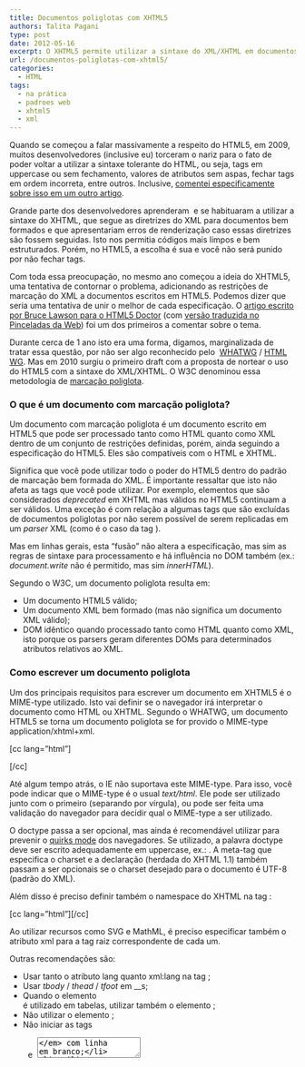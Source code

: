 ```yaml
---
title: Documentos poliglotas com XHTML5
authors: Talita Pagani
type: post
date: 2012-05-16
excerpt: O XHTML5 permite utilizar a sintaxe do XML/XHTML em documentos HTML5
url: /documentos-poliglotas-com-xhtml5/
categories:
  - HTML
tags:
  - na prática
  - padroes web
  - xhtml5
  - xml
---
```

Quando se começou a falar massivamente a respeito do HTML5, em 2009, muitos desenvolvedores (inclusive eu) torceram o nariz para o fato de poder voltar a utilizar a sintaxe tolerante do HTML, ou seja, tags em uppercase ou sem fechamento, valores de atributos sem aspas, fechar tags em ordem incorreta, entre outros. Inclusive, [comentei especificamente sobre isso em um outro artigo][1].

Grande parte dos desenvolvedores aprenderam  e se habituaram a utilizar a sintaxe do XHTML, que segue as diretrizes do XML para documentos bem formados e que apresentariam erros de renderização caso essas diretrizes são fossem seguidas. Isto nos permitia códigos mais limpos e bem estruturados. Porém, no HTML5, a escolha é sua e você não será punido por não fechar tags.

Com toda essa preocupação, no mesmo ano começou a ideia do XHTML5, uma tentativa de contornar o problema, adicionando as restrições de marcação do XML a documentos escritos em HTML5. Podemos dizer que seria uma tentativa de unir o melhor de cada especificação. O [artigo escrito por Bruce Lawson para o HTML5 Doctor][2] (com [versão traduzida no Pinceladas da Web][3]) foi um dos primeiros a comentar sobre o tema.

Durante cerca de 1 ano isto era uma forma, digamos, marginalizada de tratar essa questão, por não ser algo reconhecido pelo  <a title="Web Hypertext Application Technology Working Group" href="http://www.whatwg.org/" target="_blank">WHATWG</a> / <a title="W3C HTML Working Group" href="http://www.w3.org/html/wg/" target="_blank">HTML WG</a>. Mas em 2010 surgiu o primeiro draft com a proposta de nortear o uso do HTML5 com a sintaxe do XML/XHTML. O W3C denominou essa metodologia de [marcação poliglota][4].

### O que é um documento com marcação poliglota?

Um documento com marcação poliglota é um documento escrito em HTML5 que pode ser processado tanto como HTML quanto como XML dentro de um conjunto de restrições definidas, porém, ainda seguindo a especificação do HTML5. Eles são compatíveis com o HTML e XHTML.

Significa que você pode utilizar todo o poder do HTML5 dentro do padrão de marcação bem formada do XML. É importante ressaltar que isto não afeta as tags que você pode utilizar. Por exemplo, elementos que são considerados _deprecated_ em XHTML mas válidos no HTML5 continuam a ser válidos. Uma exceção é com relação a algumas tags que são excluídas de documentos poliglotas por não serem possível de serem replicadas em um _parser_ XML (como é o caso da tag _<noscript>_).

Mas em linhas gerais, esta “fusão” não altera a especificação, mas sim as regras de sintaxe para processamento e há influência no DOM também (ex.: _document.write_ não é permitido, mas sim _innerHTML_).

Segundo o W3C, um documento poliglota resulta em:

  * Um documento HTML5 válido;
  * Um documento XML bem formado (mas não significa um documento XML válido);
  * DOM idêntico quando processado tanto como HTML quanto como XML, isto porque os parsers geram diferentes DOMs para determinados atributos relativos ao XML.

### Como escrever um documento poliglota

Um dos principais requisitos para escrever um documento em XHTML5 é o MIME-type utilizado. Isto vai definir se o navegador irá interpretar o documento como HTML ou XHTML. Segundo o WHATWG, um documento HTML5 se torna um documento poliglota se for provido o MIME-type application/xhtml+xml.

[cc lang=&#8221;html&#8221;]

<meta http-equiv="Content-Type" content="application/xhtml+xml; charset=utf-8" />
[/cc]

Até algum tempo atrás, o IE não suportava este MIME-type. Para isso, você pode indicar que o MIME-type é o usual _text/html_. Ele pode ser utilizado junto com o primeiro (separando por vírgula), ou pode ser feita uma validação do navegador para decidir qual o MIME-type a ser utilizado.

O doctype passa a ser opcional, mas ainda é recomendável utilizar para prevenir o [quirks mode][5] dos navegadores. Se utilizado, a palavra doctype deve ser escrito adequadamente em uppercase, ex.: _<!DOCTYPE html>_. A meta-tag que especifica o charset e a declaração _<?xml version=”1.0” encoding=”UTF-8”?>_ (herdada do XHTML 1.1) também passam a ser opcionais se o charset desejado para o documento é UTF-8 (padrão do XML).

Além disso é preciso definir também o namespace do XHTML na tag _<html>_:

[cc lang=&#8221;html&#8221;][/cc]</p> 

Ao utilizar recursos como SVG e MathML, é preciso especificar também o atributo xml para a tag raiz correspondente de cada um.

Outras recomendações são:

  * Usar tanto o atributo lang quanto xml:lang na tag _<html>_;
  * Usar _tbody_ / _thead_ / _tfoot_ em _<table>_s;
  * Quando o elemento _<col>_ é utilizado em tabelas, utilizar também o elemento _<colgroup>_;
  * Não utilizar o elemento _<noscript>_;
  * Não iniciar as tags _<pre>_ e _<textarea>_ com linha em branco;
  * Utilizar _innerHTML_ ao invés de _documento.write_;
  * Para scripts embutidos na página, escreva o código entre uma seção CDATA com os delimitadores comentados. É uma forma de fazer com que o parser do XML (que analisa apenas a marcação) não acuse erros ao utilizar < ou & no script;
  * Os atributos _xml:space_ e _xml:base_ são permitidos apenas nos elementos relativos a SVG e MathML;
  * Elementos que podem ter conteúdo mas estão vazios não devem ser minimizados para o formato de tag órfã. Ex.: _<p />_ não deve ser utilizado, mas sim _<p></p>_.

Ao escrever documentos poliglotas, é possível utilizar todas as funcionalidades do HTML5 com uma garantia de código bem formado de acordo com as restrições do XHTML. Com isso, é possível ter um código mais organizado e consistente que seja mais fácil de produzir, manter e reutilizar a longo prazo, principalmente quando este trabalho é realizado em equipe.

### Referências

[Polyglot Markup: HTML-Compatible XHTML Documents][4]
  
[XHTML5 in a nutshell][6]
  
[Benefits of polyglot XHTML5][7]
  
[HTML 5 + XML = XHTML 5][2]

 [1]: http://tableless.com.br/o-dilema-da-sintaxe-no-html5/
 [2]: http://html5doctor.com/html-5-xml-xhtml-5/
 [3]: http://www.pinceladasdaweb.com.br/blog/2009/12/10/html-5-xml-xhtml-5/
 [4]: http://dev.w3.org/html5/html-xhtml-author-guide/
 [5]: http://en.wikipedia.org/wiki/Quirks_mode
 [6]: http://blog.whatwg.org/xhtml5-in-a-nutshell
 [7]: http://www.xmlplease.com/xhtml/xhtml5polyglot/